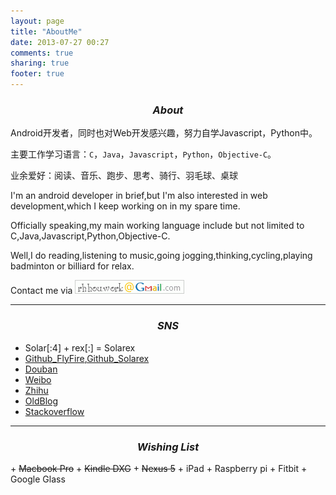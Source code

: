 ```yaml
---
layout: page
title: "AboutMe"
date: 2013-07-27 00:27
comments: true
sharing: true
footer: true
---
```

<center><h3><em>About</em></h3></center>
Android开发者，同时也对Web开发感兴趣，努力自学Javascript，Python中。

主要工作学习语言：``C``，``Java``，``Javascript``，``Python``，``Objective-C``。

业余爱好：阅读、音乐、跑步、思考、骑行、羽毛球、桌球

I'm an android developer in brief,but I'm also interested in web development,which I keep working on in my spare time.

Officially speaking,my main working language include but not limited to C,Java,Javascript,Python,Objective-C.

Well,I do reading,listening to music,going jogging,thinking,cycling,playing badminton or billiard for relax.

Contact me via <img src="/images/gmail.gif" ></img>

--------------------------
<center><h3><em>SNS</em></h3></center>

<p><center><script type="text/javascript" src="http://www.douban.com/service/badge/73580003/?selection=latest&amp;picsize=small&amp;show=collection&amp;n=4&amp;cat=drama%7Cmovie%7Cbook%7Cmusic&amp;columns=4"></script></center></p>

+ Solar[:4] + rex[:] = Solarex
+ [Github_FlyFire](https://github.com/flyfire),[Github_Solarex](https://github.com/solarex)
+ [Douban](http://www.douban.com/people/73580003/)
+ [Weibo](http://weibo.com/Solarex)
+ [Zhihu](http://www.zhihu.com/people/solarex/)
+ [OldBlog](http://flyfire-blog.appspot.com)
+ [Stackoverflow](https://stackoverflow.com/users/2573305/user2573305)

--------------------------

<center><h3><em>Wishing List</em></h3></center>
+ <strike>Macbook Pro</strike>
+ <strike>Kindle DXG</strike>
+ <strike>Nexus 5</strike>
+ iPad
+ Raspberry pi
+ Fitbit
+ Google Glass
